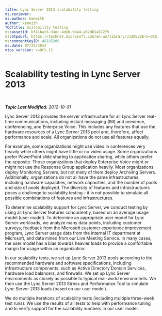 ```yaml
---
title: Lync Server 2013 scalability testing
ms.reviewer: 
ms.author: kenwith
author: kenwith
TOCTitle: Scalability testing
ms:assetid: bf41bac6-d4ec-4de6-9a44-a82d01a87279
ms:mtpsurl: https://technet.microsoft.com/en-us/library/JJ205226(v=OCS.15)
ms:contentKeyID: 48185289
ms.date: 07/23/2014
mtps_version: v=OCS.15
---
```


<div data-xmlns="http://www.w3.org/1999/xhtml">

<div class="topic" data-xmlns="http://www.w3.org/1999/xhtml" data-msxsl="urn:schemas-microsoft-com:xslt" data-cs="http://msdn.microsoft.com/en-us/">

<div data-asp="http://msdn2.microsoft.com/asp">

# Scalability testing in Lync Server 2013

</div>

<div id="mainSection">

<div id="mainBody">

<span> </span>

_**Topic Last Modified:** 2012-10-01_

Lync Server 2013 provides the server infrastructure for all Lync Server real-time communications, including instant messaging (IM) and presence, conferencing, and Enterprise Voice. This includes any features that use the hardware resources of a Lync Server 2013 pool and, therefore, affect performance and scale. All organizations do not use all features equally.

For example, some organizations might use video in conferences very heavily while others might have little or no video usage. Some organizations prefer PowerPoint slide sharing to application sharing, while others prefer the opposite. Those organizations that deploy Enterprise Voice might or might not use the Response Group application heavily. Most organizations deploy Monitoring Servers, but not many of them deploy Archiving Servers. Additionally, organizations do not all have the same infrastructures, including hardware capacities, network capacities, and the number of pools and size of pools deployed. The diversity of features and infrastructures poses a challenge to scalability testing – it is not possible to simulate all possible combinations of features and infrastructures.

To determine scalability support for Lync Server, we conduct testing by using all Lync Server features concurrently, based on an average usage model (user model). To determine an appropriate user model for Lync Server workloads, we analyze many data points, including customer surveys, feedback from the Microsoft customer experience improvement program, Lync Server usage data from the internal IT department at Microsoft, and data mined from our Live Meeting Service. In many cases, the user model has a bias towards heavier loads to provide a comfortable margin for usage within an organization.

In our scalability tests, we set up Lync Server 2013 pools according to the recommended hardware and software specifications, including infrastructure components, such as Active Directory Domain Services, hardware load balancers, and firewalls. We set up Lync Server environments as closely as possible to typical real-world environments. We then use the Lync Server 2013 Stress and Performance Tool to simulate Lync Server 2013 loads (based on our user model). .

We do multiple iterations of scalability tests (including multiple three-week test runs). We use the results of all tests to help with performance tuning and to verify support for the scalability numbers in our user model.

</div>

<span> </span>

</div>

</div>

</div>

